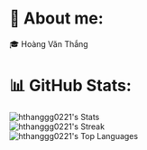 # 💫 About me:
🎓 Hoàng Văn Thắng<br>

# 📊 GitHub Stats:
![hthanggg0221's Stats](https://github-readme-stats.vercel.app/api?username=hthanggg0221&theme=dracula&show_icons=true&hide_border=true&count_private=true)<br/>
![hthanggg0221's Streak](https://github-readme-streak-stats.herokuapp.com/?user=hthanggg0221&theme=dracula&hide_border=true)<br/>
![hthanggg0221's Top Languages](https://github-readme-stats.vercel.app/api/top-langs/?username=hthanggg0221&theme=dracula&show_icons=true&hide_border=true&layout=donut-vertical&langs_count=20)<br/>

